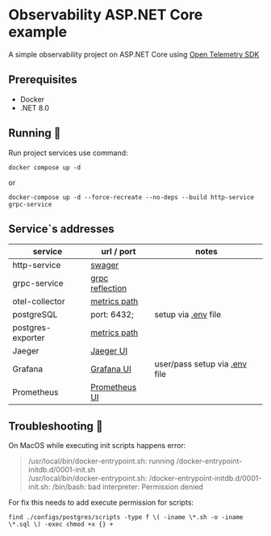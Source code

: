 # Observability ASP.NET Core example

A simple observability project on ASP.NET Core using [Open Telemetry SDK](https://opentelemetry.io/)

## Prerequisites

- Docker
- .NET 8.0

## Running 🚀

Run project services use command:

```shell
docker compose up -d
```

or

```shell
docker-compose up -d --force-recreate --no-deps --build http-service grpc-service  
```

## Service`s addresses

| service           | url / port                                     | notes                                    | 
|-------------------|------------------------------------------------|------------------------------------------| 
| http-service      | [swager](http://localhost:8081/swagger)        |                                          | 
| grpc-service      | [grpc reflection](http://localhost:8092)       |                                          |  
| otel-collector    | [metrics path](http://localhost:8889/metrics)  |                                          |  
| postgreSQL        | port: 6432;                                    | setup via [.env](.//.env) file           |   
| postgres-exporter | [metrics path](http://localhost:9187/metrics)  |                                          |     
| Jaeger            | [Jaeger UI](http://localhost:16686/)           |                                          |      
| Grafana           | [Grafana UI](http://localhost:3000/dashboards) | user/pass setup via [.env](.//.env) file |       
| Prometheus        | [Prometheus UI](http://localhost:9090/)        |                                          |        

## Troubleshooting 🧐

On MacOS while executing init scripts happens error:

> /usr/local/bin/docker-entrypoint.sh: running /docker-entrypoint-initdb.d/0001-init.sh\
> /usr/local/bin/docker-entrypoint.sh: /docker-entrypoint-initdb.d/0001-init.sh: /bin/bash: bad interpreter: Permission
> denied

For fix this needs to add execute permission for scripts:

```shell
find ./configs/postgres/scripts -type f \( -iname \*.sh -o -iname \*.sql \) -exec chmod +x {} +
```
